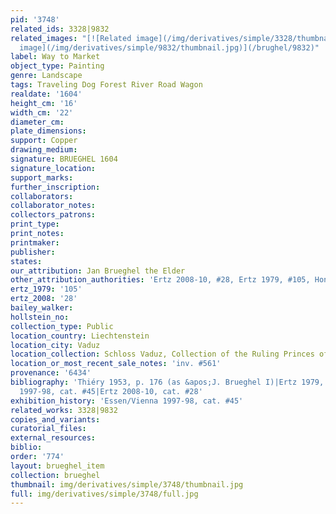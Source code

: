 ```yaml
---
pid: '3748'
related_ids: 3328|9832
related_images: "[![Related image](/img/derivatives/simple/3328/thumbnail.jpg)](/brughel/3328)|[![Related
  image](/img/derivatives/simple/9832/thumbnail.jpg)](/brughel/9832)"
label: Way to Market
object_type: Painting
genre: Landscape
tags: Traveling Dog Forest River Road Wagon
realdate: '1604'
height_cm: '16'
width_cm: '22'
diameter_cm: 
plate_dimensions: 
support: Copper
drawing_medium: 
signature: BRUEGHEL 1604
signature_location: 
support_marks: 
further_inscription: 
collaborators: 
collaborator_notes: 
collectors_patrons: 
print_type: 
print_notes: 
printmaker: 
publisher: 
states: 
our_attribution: Jan Brueghel the Elder
other_attribution_authorities: 'Ertz 2008-10, #28, Ertz 1979, #105, Honig database'
ertz_1979: '105'
ertz_2008: '28'
bailey_walker: 
hollstein_no: 
collection_type: Public
location_country: Liechtenstein
location_city: Vaduz
location_collection: Schloss Vaduz, Collection of the Ruling Princes of Liechtenstein
location_or_most_recent_sale_notes: 'inv. #561'
provenance: '6434'
bibliography: 'Thiéry 1953, p. 176 (as &apos;J. Brueghel I)|Ertz 1979, cat. #105|Essen/Vienna
  1997-98, cat. #45|Ertz 2008-10, cat. #28'
exhibition_history: 'Essen/Vienna 1997-98, cat. #45'
related_works: 3328|9832
copies_and_variants: 
curatorial_files: 
external_resources: 
biblio: 
order: '774'
layout: brueghel_item
collection: brueghel
thumbnail: img/derivatives/simple/3748/thumbnail.jpg
full: img/derivatives/simple/3748/full.jpg
---
```

